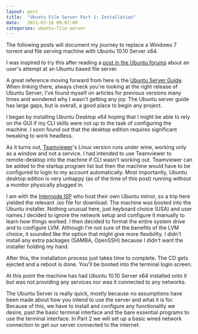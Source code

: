 ```yaml
---
layout: post
title:  "Ubuntu File Server Part 1: Installation"
date:   2011-03-16 09:07:00
categories: ubuntu-file-server
---
```


The following posts will document my journey to replace a Windows 7 torrent and file serving machine with Ubuntu 10.10 Server x64.

I was inspired to try this after reading a [post in the Ubuntu forums](http://ubuntuforums.org/showthread.php?t=1663597) about an user's attempt at an Ubuntu based file server.

A great reference moving forward from here is the [Ubuntu Server Guide](https://help.ubuntu.com/lts/serverguide/). When linking there, always check you're looking at the right release of Ubuntu Server; I've found myself on articles for previous versions many times and wondered why I wasn't getting any joy. The Ubuntu server guide has large gaps, but is overall, a good place to begin any project.

I began by installing Ubuntu Desktop x64 hoping that I might be able to rely on the GUI if my CLI skills were not up to the task of configuring the machine. I soon found out that the desktop edition requires significant tweaking to work headless.

As it turns out, [Teamviewer](http://teamviewer.com)'s Linux version runs under wine, working only as a window and not a service. I had intended to use Teamviewer to remote-desktop into the machine if CLI wasn't working out. Teamviewer can be added to the startup program list but then the machine would have to be configured to login to my account automatically. Most importantly, Ubuntu desktop edition is very unhappy (as of the time of this post) running without a monitor physically plugged in.

I am with the [Internode ISP](http://www.internode.on.net/) who host their own Ubuntu mirror, so a trip here yielded the relevant .iso file for download. The machine was booted into the Ubuntu installer. Nothing unusual here, just keyboard choice (USA) and user names.I decided to ignore the network setup and configure it manually to learn how things worked. I then decided to format the entire system drive and to configure LVM. Although I'm not sure of the benefits of the LVM choice, it sounded like the option that might give more flexibility. I didn't install any extra packages (SAMBA, OpenSSH) because I didn't want the installer holding my hand.

After this, the installation process just takes time to complete. The CD gets ejected and a reboot is done. You'll be booted into the terminal login screen.

At this point the machine has had Ubuntu 10.10 Server x64 installed onto it but was not providing any services nor was it connected to any networks.

The Ubuntu Server is really quick, mostly because no assumptions have been made about how you intend to use the server and what it is for. Because of this, we have to install and configure any functionality we desire, past the basic terminal interface and the bare essential programs to use the terminal interface. In Part 2 we will set up a basic wired network connection to get our server connected to the internet.
